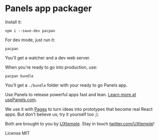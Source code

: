 # Panels app packager

Install it:
```
npm i --save-dev pacpan
```

For dev mode, just run it:
```
pacpan
```
You'll get a watcher and a dev web server.

When you're ready to go into production, use:
```
pacpan bundle
```
You'll get a `./bundle` folder with your ready to go Panels app.


Use Panels to release powerful apps fast and lean. [Learn more at usePanels.com](https://usePanels.com).

We use it with [Pages](https://usePages.today) to turn ideas into prototypes that become real React
apps. But don't believe us; try it yourself too ;).

Both are brought to you by [UXtemple](https://UXtemple.com).
Stay in touch [twitter.com/UXtemple](https://twitter.com/UXtemple)!


License MIT
